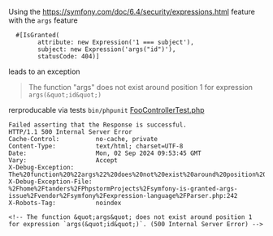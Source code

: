 Using the https://symfony.com/doc/6.4/security/expressions.html feature with the `args` feature
```
  #[IsGranted(
        attribute: new Expression('1 === subject'),
        subject: new Expression('args("id")'),
        statusCode: 404)]
```

leads to an exception 
> The function &quot;args&quot; does not exist around position 1 for expression `args(&quot;id&quot;)`

rerproducable via tests `bin/phpunit`
[FooControllerTest.php](tests/Application/FooControllerTest.php)

```
Failed asserting that the Response is successful.
HTTP/1.1 500 Internal Server Error
Cache-Control:          no-cache, private
Content-Type:           text/html; charset=UTF-8
Date:                   Mon, 02 Sep 2024 09:53:45 GMT
Vary:                   Accept
X-Debug-Exception:      The%20function%20%22args%22%20does%20not%20exist%20around%20position%201%20for%20expression%20%60args%28%22id%22%29%60.
X-Debug-Exception-File: %2Fhome%2Ftanders%2FPhpstormProjects%2Fsymfony-is-granted-args-issue%2Fvendor%2Fsymfony%2Fexpression-language%2FParser.php:242
X-Robots-Tag:           noindex

<!-- The function &quot;args&quot; does not exist around position 1 for expression `args(&quot;id&quot;)`. (500 Internal Server Error) -->
```